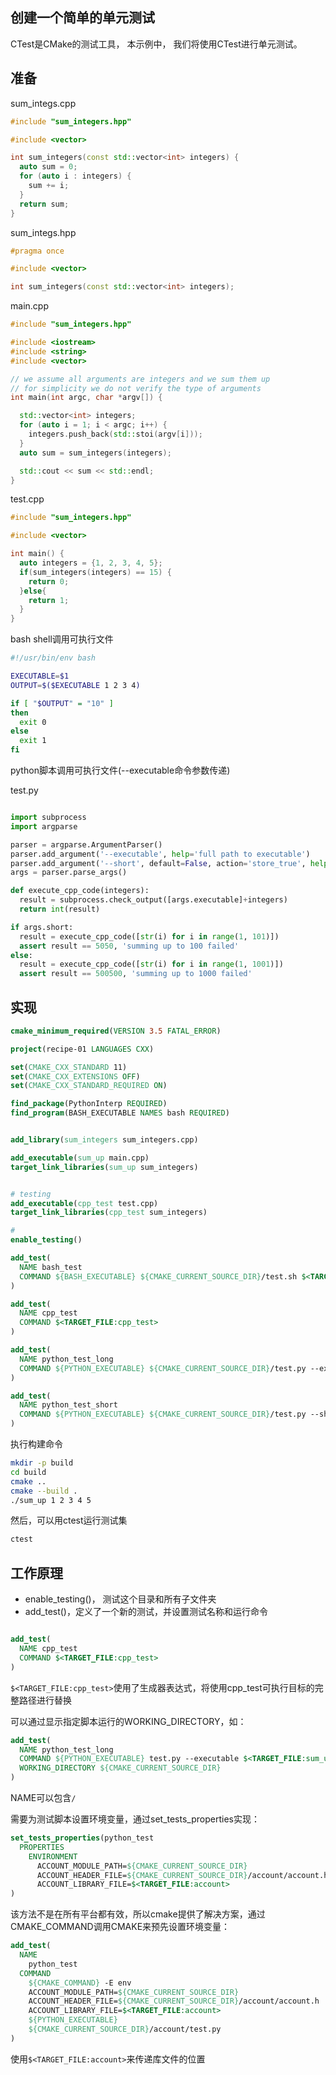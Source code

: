 ## 创建一个简单的单元测试

CTest是CMake的测试工具， 本示例中， 我们将使用CTest进行单元测试。

## 准备

sum_integs.cpp

```cpp
#include "sum_integers.hpp"

#include <vector>

int sum_integers(const std::vector<int> integers) {
  auto sum = 0;
  for (auto i : integers) {
    sum += i;
  }
  return sum;
}

```

sum_integs.hpp

```cpp
#pragma once

#include <vector>

int sum_integers(const std::vector<int> integers);

```

main.cpp

```cpp
#include "sum_integers.hpp"

#include <iostream>
#include <string>
#include <vector>

// we assume all arguments are integers and we sum them up
// for simplicity we do not verify the type of arguments
int main(int argc, char *argv[]) {

  std::vector<int> integers;
  for (auto i = 1; i < argc; i++) {
    integers.push_back(std::stoi(argv[i]));
  }
  auto sum = sum_integers(integers);

  std::cout << sum << std::endl;
}

```

test.cpp

```cpp
#include "sum_integers.hpp"

#include <vector>

int main() {
  auto integers = {1, 2, 3, 4, 5};
  if(sum_integers(integers) == 15) {
    return 0;
  }else{
    return 1;
  }
}
```

bash shell调用可执行文件

```bash
#!/usr/bin/env bash

EXECUTABLE=$1
OUTPUT=$($EXECUTABLE 1 2 3 4)

if [ "$OUTPUT" = "10" ]
then
  exit 0
else
  exit 1
fi
```

python脚本调用可执行文件(--executable命令参数传递)

test.py

```python

import subprocess
import argparse

parser = argparse.ArgumentParser()
parser.add_argument('--executable', help='full path to executable')
parser.add_argument('--short', default=False, action='store_true', help='run a shorter test')
args = parser.parse_args()

def execute_cpp_code(integers):
  result = subprocess.check_output([args.executable]+integers)
  return int(result)

if args.short:
  result = execute_cpp_code([str(i) for i in range(1, 101)])
  assert result == 5050, 'summing up to 100 failed'
else:
  result = execute_cpp_code([str(i) for i in range(1, 1001)])
  assert result == 500500, 'summing up to 1000 failed'
```

## 实现

```cmake
cmake_minimum_required(VERSION 3.5 FATAL_ERROR)

project(recipe-01 LANGUAGES CXX)

set(CMAKE_CXX_STANDARD 11)
set(CMAKE_CXX_EXTENSIONS OFF)
set(CMAKE_CXX_STANDARD_REQUIRED ON)

find_package(PythonInterp REQUIRED)
find_program(BASH_EXECUTABLE NAMES bash REQUIRED)


add_library(sum_integers sum_integers.cpp)

add_executable(sum_up main.cpp)
target_link_libraries(sum_up sum_integers)


# testing
add_executable(cpp_test test.cpp)
target_link_libraries(cpp_test sum_integers)

#
enable_testing()

add_test(
  NAME bash_test
  COMMAND ${BASH_EXECUTABLE} ${CMAKE_CURRENT_SOURCE_DIR}/test.sh $<TARGET_FILE:sum_up>
)

add_test(
  NAME cpp_test
  COMMAND $<TARGET_FILE:cpp_test>
)

add_test(
  NAME python_test_long
  COMMAND ${PYTHON_EXECUTABLE} ${CMAKE_CURRENT_SOURCE_DIR}/test.py --executable $<TARGET_FILE:sum_up>
)

add_test(
  NAME python_test_short
  COMMAND ${PYTHON_EXECUTABLE} ${CMAKE_CURRENT_SOURCE_DIR}/test.py --short --executable $<TARGET_FILE:sum_up>
)
```

执行构建命令

```bash
mkdir -p build
cd build
cmake ..
cmake --build .
./sum_up 1 2 3 4 5
```

然后，可以用ctest运行测试集

```bash
ctest
```

## 工作原理

- enable_testing()， 测试这个目录和所有子文件夹
- add_test()，定义了一个新的测试，并设置测试名称和运行命令

```cmake

add_test(
  NAME cpp_test
  COMMAND $<TARGET_FILE:cpp_test>
)
```

`$<TARGET_FILE:cpp_test>`使用了生成器表达式，将使用cpp_test可执行目标的完整路径进行替换

可以通过显示指定脚本运行的WORKING_DIRECTORY，如：

```cmake
add_test(
  NAME python_test_long
  COMMAND ${PYTHON_EXECUTABLE} test.py --executable $<TARGET_FILE:sum_up>
  WORKING_DIRECTORY ${CMAKE_CURRENT_SOURCE_DIR}
)
```

NAME可以包含`/`

需要为测试脚本设置环境变量，通过set_tests_properties实现：

```cmake
set_tests_properties(python_test
  PROPERTIES
    ENVIRONMENT
      ACCOUNT_MODULE_PATH=${CMAKE_CURRENT_SOURCE_DIR}
      ACCOUNT_HEADER_FILE=${CMAKE_CURRENT_SOURCE_DIR}/account/account.h
      ACCOUNT_LIBRARY_FILE=$<TARGET_FILE:account>
)
```

该方法不是在所有平台都有效，所以cmake提供了解决方案，通过CMAKE_COMMAND调用CMAKE来预先设置环境变量：

```cmake
add_test(
  NAME
    python_test
  COMMAND
    ${CMAKE_COMMAND} -E env
    ACCOUNT_MODULE_PATH=${CMAKE_CURRENT_SOURCE_DIR}
    ACCOUNT_HEADER_FILE=${CMAKE_CURRENT_SOURCE_DIR}/account/account.h
    ACCOUNT_LIBRARY_FILE=$<TARGET_FILE:account>
    ${PYTHON_EXECUTABLE}
    ${CMAKE_CURRENT_SOURCE_DIR}/account/test.py
)
```
使用`$<TARGET_FILE:account>`来传递库文件的位置



